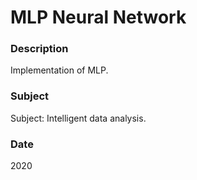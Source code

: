 # MLP Neural Network

### Description
Implementation of MLP.

### Subject
Subject: Intelligent data analysis.

### Date
2020
